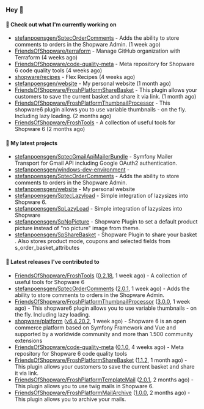 ### Hey 👋

#### 👷 Check out what I'm currently working on

- [stefanpoensgen/SptecOrderComments](https://github.com/stefanpoensgen/SptecOrderComments) - Adds the ability to store comments to orders in the Shopware Admin. (1 week ago)
- [FriendsOfShopware/terraform](https://github.com/FriendsOfShopware/terraform) - Manage GitHub organization with Terraform (4 weeks ago)
- [FriendsOfShopware/code-quality-meta](https://github.com/FriendsOfShopware/code-quality-meta) - Meta repository for Shopware 6 code quality tools (4 weeks ago)
- [shopware/recipes](https://github.com/shopware/recipes) - Flex Recipes (4 weeks ago)
- [stefanpoensgen/website](https://github.com/stefanpoensgen/website) - My personal website (1 month ago)
- [FriendsOfShopware/FroshPlatformShareBasket](https://github.com/FriendsOfShopware/FroshPlatformShareBasket) - This plugin allows your customers to save the current basket and share it via link. (1 month ago)
- [FriendsOfShopware/FroshPlatformThumbnailProcessor](https://github.com/FriendsOfShopware/FroshPlatformThumbnailProcessor) - This shopware6 plugin allows you to use variable thumbnails - on the fly. Including lazy loading. (2 months ago)
- [FriendsOfShopware/FroshTools](https://github.com/FriendsOfShopware/FroshTools) - A collection of useful tools for Shopware 6 (2 months ago)

#### 🌱 My latest projects

- [stefanpoensgen/SptecGmailApiMailerBundle](https://github.com/stefanpoensgen/SptecGmailApiMailerBundle) - Symfony Mailer Transport for Gmail API including Google OAuth2 authentication.
- [stefanpoensgen/windows-dev-environment](https://github.com/stefanpoensgen/windows-dev-environment) - 
- [stefanpoensgen/SptecOrderComments](https://github.com/stefanpoensgen/SptecOrderComments) - Adds the ability to store comments to orders in the Shopware Admin.
- [stefanpoensgen/website](https://github.com/stefanpoensgen/website) - My personal website
- [stefanpoensgen/SptecLazyload](https://github.com/stefanpoensgen/SptecLazyload) - Simple integration of lazysizes into Shopware 6.
- [stefanpoensgen/SpLazyLoad](https://github.com/stefanpoensgen/SpLazyLoad) - Simple integration of lazysizes into Shopware
- [stefanpoensgen/SpNoPicture](https://github.com/stefanpoensgen/SpNoPicture) - Shopware Plugin to set a default product picture instead of &#34;no picture&#34; image from theme.
- [stefanpoensgen/SpShareBasket](https://github.com/stefanpoensgen/SpShareBasket) - Shopware Plugin to share your basket . Also stores product mode, coupons and selected fields from s_order_basket_attributes

#### 🔭 Latest releases I've contributed to

- [FriendsOfShopware/FroshTools](https://github.com/FriendsOfShopware/FroshTools) ([0.2.18](https://github.com/FriendsOfShopware/FroshTools/releases/tag/0.2.18), 1 week ago) - A collection of useful tools for Shopware 6
- [stefanpoensgen/SptecOrderComments](https://github.com/stefanpoensgen/SptecOrderComments) ([2.0.1](https://github.com/stefanpoensgen/SptecOrderComments/releases/tag/2.0.1), 1 week ago) - Adds the ability to store comments to orders in the Shopware Admin.
- [FriendsOfShopware/FroshPlatformThumbnailProcessor](https://github.com/FriendsOfShopware/FroshPlatformThumbnailProcessor) ([3.0.0](https://github.com/FriendsOfShopware/FroshPlatformThumbnailProcessor/releases/tag/3.0.0), 1 week ago) - This shopware6 plugin allows you to use variable thumbnails - on the fly. Including lazy loading.
- [shopware/platform](https://github.com/shopware/platform) ([v6.4.20.2](https://github.com/shopware/platform/releases/tag/v6.4.20.2), 1 week ago) - Shopware 6 is an open commerce platform based on Symfony Framework and Vue and supported by a worldwide community and more than 1.500 community extensions
- [FriendsOfShopware/code-quality-meta](https://github.com/FriendsOfShopware/code-quality-meta) ([0.1.0](https://github.com/FriendsOfShopware/code-quality-meta/releases/tag/0.1.0), 4 weeks ago) - Meta repository for Shopware 6 code quality tools
- [FriendsOfShopware/FroshPlatformShareBasket](https://github.com/FriendsOfShopware/FroshPlatformShareBasket) ([1.1.2](https://github.com/FriendsOfShopware/FroshPlatformShareBasket/releases/tag/1.1.2), 1 month ago) - This plugin allows your customers to save the current basket and share it via link.
- [FriendsOfShopware/FroshPlatformTemplateMail](https://github.com/FriendsOfShopware/FroshPlatformTemplateMail) ([2.0.1](https://github.com/FriendsOfShopware/FroshPlatformTemplateMail/releases/tag/2.0.1), 2 months ago) - This plugin allows you to use twig mails in Shopware 6.
- [FriendsOfShopware/FroshPlatformMailArchive](https://github.com/FriendsOfShopware/FroshPlatformMailArchive) ([1.0.0](https://github.com/FriendsOfShopware/FroshPlatformMailArchive/releases/tag/1.0.0), 2 months ago) - This plugin allows you to archive your mails.

